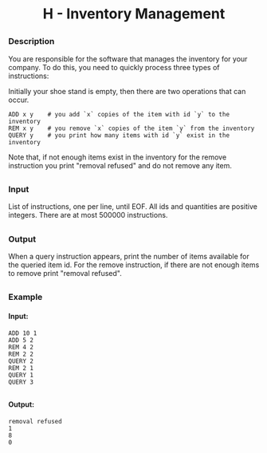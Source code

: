 
# <p align="center">H - Inventory Management</p>
### Description
You are responsible for the software that manages the inventory for your company. To do this, you need to quickly process three types of instructions:

Initially your shoe stand is empty, then there are two operations that can occur.
```
ADD x y    # you add `x` copies of the item with id `y` to the inventory
REM x y    # you remove `x` copies of the item `y` from the inventory
QUERY y    # you print how many items with id `y` exist in the inventory 
```
Note that, if not enough items exist in the inventory for the remove instruction you print "removal refused" and do not remove any item.
##
### Input
List of instructions, one per line, until EOF. All ids and quantities are positive integers. There are at most 500000 instructions.

##
### Output
When a query instruction appears, print the number of items available for the queried item id. For the remove instruction, if there are not enough items to remove print "removal refused".

##
### Example
#### Input:
```
ADD 10 1
ADD 5 2
REM 4 2
REM 2 2
QUERY 2
REM 2 1
QUERY 1
QUERY 3
```
##
#### Output:
```
removal refused
1
8
0
```